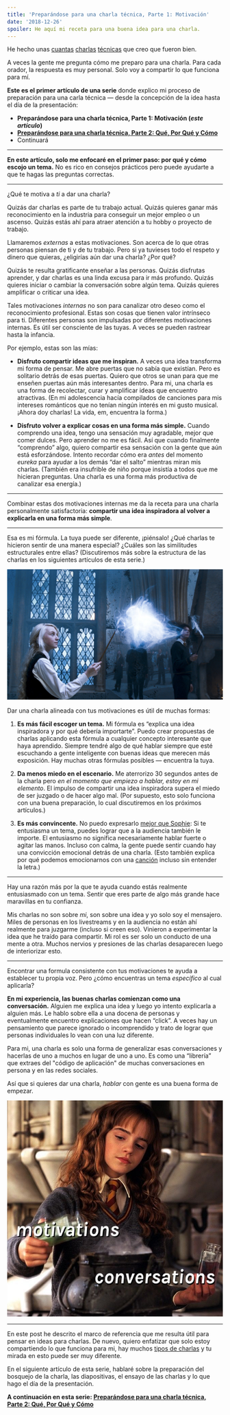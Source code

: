 ```yaml
---
title: 'Preparándose para una charla técnica, Parte 1: Motivación'
date: '2018-12-26'
spoiler: He aquí mi receta para una buena idea para una charla.
---
```


He hecho unas [cuantas](https://www.youtube.com/watch?v=xsSnOQynTHs) [charlas](https://www.youtube.com/watch?v=nLF0n9SACd4) [técnicas](https://www.youtube.com/watch?v=dpw9EHDh2bM) que creo que fueron bien.

A veces la gente me pregunta cómo me preparo para una charla. Para cada orador, la respuesta es muy personal. Solo voy a compartir lo que funciona para mí.

**Este es el primer artículo de una serie** donde explico mi proceso de preparación para una carla técnica — desde la concepción de la idea hasta el día de la presentación:

- **Preparándose para una charla técnica, Parte 1: Motivación (_este artículo_)**
- **[Preparándose para una charla técnica, Parte 2: Qué, Por Qué y Cómo](/preparing-for-tech-talk-part-2-what-why-and-how/)**
- Continuará

<p />

---

**En este artículo, solo me enfocaré en el primer paso: por qué y cómo escojo un tema.** No es rico en consejos prácticos pero puede ayudarte a que te hagas las preguntas correctas.

---

¿Qué te motiva a _ti_ a dar una charla?

Quizás dar charlas es parte de tu trabajo actual. Quizás quieres ganar más reconocimiento en la industria para conseguir un mejor empleo o un ascenso. Quizás estás ahí para atraer atención a tu hobby o proyecto de trabajo.

Llamaremos _externas_ a estas motivaciones. Son acerca de lo que otras personas piensan de ti y de tu trabajo. Pero si ya tuvieses todo el respeto y dinero que quieras, ¿eligirías aún dar una charla? ¿Por qué?

Quizás te resulta gratificante enseñar a las personas. Quizás disfrutas aprender, y dar charlas es una linda excusa para ir más profundo. Quizás quieres iniciar o cambiar la conversación sobre algún tema. Quizás quieres amplificar o criticar una idea.

Tales motivaciones _internas_ no son para canalizar otro deseo como el reconocimiento profesional. Estas son cosas que tienen valor intrínseco para ti. Diferentes personas son impulsadas por diferentes motivaciones internas. Es útil ser consciente de las tuyas. A veces se pueden rastrear hasta la infancia.

Por ejemplo, estas son las mías:

- **Disfruto compartir ideas que me inspiran.** A veces una idea transforma mi forma de pensar. Me abre puertas que no sabía que existían. Pero es solitario detrás de esas puertas. Quiero que otros se unan para que me enseñen puertas aún más interesantes dentro. Para mi, una charla es una forma de recolectar, curar y amplificar ideas que encuentro atractivas. (En mi adolescencia hacía compilados de canciones para mis intereses románticos que no tenían ningún interés en mi gusto musical. ¡Ahora doy charlas! La vida, em, encuentra la forma.)

- **Disfruto volver a explicar cosas en una forma más simple.** Cuando comprendo una idea, tengo una sensación muy agradable, mejor que comer dulces. Pero aprender no me es fácil. Así que cuando finalmente “comprendo” algo, quiero compartir esa sensación con la gente que aún está esforzándose. Intento recordar cómo era _antes_ del momento _eureka_ para ayudar a los demás “dar el salto” mientras miran mis charlas. (También era insufrible de niño porque insistía a todos que me hicieran preguntas. Una charla es una forma más productiva de canalizar esa energía.)

---

Combinar estas dos motivaciones internas me da la receta para una charla personalmente satisfactoria: **compartir una idea inspiradora al volver a explicarla en una forma más simple**.

---

Esa es mi fórmula. La tuya puede ser diferente, ¡piénsalo! ¿Qué charlas te hicieron sentir de una manera especial? ¿Cuáles son las similitudes estructurales entre ellas? (Discutiremos más sobre la estructura de las charlas en los siguientes artículos de esta serie.)

![Luna Lovegood invocando un encantamiento Patronus. Image © 2007 Warner Bros. Ent](./patronus.jpg)

Dar una charla alineada con tus motivaciones es útil de muchas formas:

1. **Es más fácil escoger un tema.** Mi fórmula es “explica una idea inspiradora y por qué debería importarte”. Puedo crear propuestas de charlas aplicando esta fórmula a cualquier concepto interesante que haya aprendido. Siempre tendré algo de qué hablar siempre que esté escuchando a gente inteligente con buenas ideas que merecen más exposición. Hay muchas otras fórmulas posibles — encuentra la tuya.

2. **Da menos miedo en el escenario.** Me aterrorizo 30 segundos antes de la charla pero _en el momento que empiezo a hablar, estoy en mi elemento_. El impulso de compartir una idea inspiradora supera el miedo de ser juzgado o de hacer algo mal. (Por supuesto, esto solo funciona con una buena preparación, lo cual discutiremos en los próximos artículos.)

3. **Es más convincente.** No puedo expresarlo [mejor que Sophie](https://mobile.twitter.com/sophiebits/status/1077723835481284608): Si te entusiasma un tema, puedes lograr que a la audiencia también le importe. El entusiasmo no significa necesariamente hablar fuerte o agitar las manos. Incluso con calma, la gente puede sentir cuando hay una convicción emocional detrás de una charla. (Esto también explica por qué podemos emocionarnos con una [canción](https://www.youtube.com/watch?v=6SWIwW9mg8s) incluso sin entender la letra.)

---

Hay una razón más por la que te ayuda cuando estás realmente entusiasmado con un tema. Sentir que eres parte de algo más grande hace maravillas en tu confianza.

Mis charlas no son sobre _mi_, son sobre una idea y yo solo soy el mensajero. Miles de personas en los livestreams y en la audiencia no están ahí realmente para juzgarme (incluso si creen eso). Vinieron a experimentar la idea que he traído para compartir. Mi rol es ser solo un conducto de una mente a otra. Muchos nervios y presiones de las charlas desaparecen luego de interiorizar esto.

---

Encontrar una formula consistente con tus motivaciones te ayuda a establecer tu propia voz. Pero ¿cómo encuentras un tema _específico_ al cual aplicarla?

**En mi experiencia, las buenas charlas comienzan como una conversación.** Alguien me explica una idea y luego yo intento explicarla a alguien más. Le hablo sobre ella a una docena de personas y eventualmente encuentro explicaciones que hacen “click”. A veces hay un pensamiento que parece ignorado o incomprendido y trato de lograr que personas individuales lo vean con una luz diferente.

Para mi, una charla es solo una forma de generalizar esas conversaciones y hacerlas de uno a muchos en lugar de uno a uno. Es como una “librería” que extraes del "código de aplicación" de muchas conversaciones en persona y en las redes sociales.

Así que si quieres dar una charla, _hablar_ con gente es una buena forma de empezar.

![Hermione Granger haciendo una posión. Los frascos tienen escrito encima: "motivaciones" y "concentración". Cauldron es una metáfora para tu charla. Image © 2001 Warner Bros. Ent](./cauldron.jpg)

---

En este post he descrito el marco de referencia que me resulta útil para pensar en ideas para charlas. De nuevo, quiero enfatizar que solo estoy compartiendo lo que funciona para mi, hay muchos [tipos de charlas](https://mobile.twitter.com/jackiehluo/status/1077717283026411520) y tu mirada en esto puede ser muy diferente.

En el siguiente artículo de esta serie, hablaré sobre la preparación del bosquejo de la charla, las diapositivas, el ensayo de las charlas y lo que hago el día de la presentación.

**A continuación en esta serie: [Preparándose para una charla técnica, Parte 2: Qué, Por Qué y Cómo](/preparing-for-tech-talk-part-2-what-why-and-how/)**
